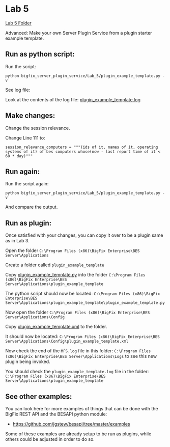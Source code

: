 # Lab 5

[Lab 5 Folder](../Lab_5/)

Advanced: Make your own Server Plugin Service from a plugin starter example template.

## Run as python script:

Run the script:

`python bigfix_server_plugin_service/Lab_5/plugin_example_template.py -v`

See log file:

Look at the contents of the log file: [plugin_example_template.log](plugin_example_template.log)

## Make changes:

Change the session relevance.

Change Line 111 to:

`session_relevance_computers = """(ids of it, names of it, operating systems of it) of bes computers whose(now - last report time of it < 60 * day)"""`

## Run again:

Run the script again:

`python bigfix_server_plugin_service/Lab_5/plugin_example_template.py -v`

And compare the output.

## Run as plugin:

Once satisfied with your changes, you can copy it over to be a plugin same as in Lab 3.

Open the folder `C:\Program Files (x86)\BigFix Enterprise\BES Server\Applications`

Create a folder called `plugin_example_template`

Copy [plugin_example_template.py](plugin_example_template.py) into the folder `C:\Program Files (x86)\BigFix Enterprise\BES Server\Applications\plugin_example_template`

The python script should now be located: `C:\Program Files (x86)\BigFix Enterprise\BES Server\Applications\plugin_example_template\plugin_example_template.py`

Now open the folder `C:\Program Files (x86)\BigFix Enterprise\BES Server\Applications\Config`

Copy [plugin_example_template.xml](plugin_example_template.xml) to the folder.

It should now be located: `C:\Program Files (x86)\BigFix Enterprise\BES Server\Applications\Config\plugin_example_template.xml`

Now check the end of the `MFS.log` file in this folder: `C:\Program Files (x86)\BigFix Enterprise\BES Server\Applications\Logs` to see this new plugin being invoked.

You should check the `plugin_example_template.log` file in the folder: `C:\Program Files (x86)\BigFix Enterprise\BES Server\Applications\plugin_example_template`

## See other examples:

You can look here for more examples of things that can be done with the BigFix REST API and the BESAPI python module:

- https://github.com/jgstew/besapi/tree/master/examples

Some of these examples are already setup to be run as plugins, while others could be adjusted in order to do so.

